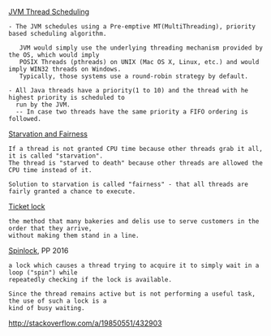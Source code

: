 [JVM Thread Scheduling](http://lass.cs.umass.edu/~shenoy/courses/fall01/labs/talab2.html)

```
- The JVM schedules using a Pre-emptive MT(MultiThreading), priority based scheduling algorithm.

   JVM would simply use the underlying threading mechanism provided by the OS, which would imply 
   POSIX Threads (pthreads) on UNIX (Mac OS X, Linux, etc.) and would imply WIN32 threads on Windows. 
   Typically, those systems use a round-robin strategy by default.
   
- All Java threads have a priority(1 to 10) and the thread with he highest priority is scheduled to 
  run by the JVM.
  -- In case two threads have the same priority a FIFO ordering is followed.
```

[Starvation and Fairness](http://tutorials.jenkov.com/java-concurrency/starvation-and-fairness.html)

```
If a thread is not granted CPU time because other threads grab it all, it is called "starvation". 
The thread is "starved to death" because other threads are allowed the CPU time instead of it. 

Solution to starvation is called "fairness" - that all threads are fairly granted a chance to execute.
```


[Ticket lock](https://en.wikipedia.org/wiki/Ticket_lock)

```
the method that many bakeries and delis use to serve customers in the order that they arrive, 
without making them stand in a line. 
```

[Spinlock](https://en.wikipedia.org/wiki/Spinlock), PP 2016

```
a lock which causes a thread trying to acquire it to simply wait in a loop ("spin") while 
repeatedly checking if the lock is available. 

Since the thread remains active but is not performing a useful task, the use of such a lock is a 
kind of busy waiting. 
```

http://stackoverflow.com/a/19850551/432903
